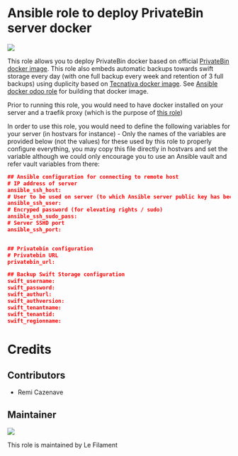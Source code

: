 # Ansible role to deploy PrivateBin server docker

[![](https://img.shields.io/badge/licence-AGPL--3-blue.svg)](http://www.gnu.org/licenses/agpl "License: AGPL-3")

This role allows you to deploy PrivateBin docker based on official [PrivateBin docker image](https://hub.docker.com/r/privatebin/nginx-fpm-alpine).
This role also embeds automatic backups towards swift storage every day (with one full backup every week and retention of 3 full backups) using duplicity based on [Tecnativa docker image](https://hub.docker.com/r/tecnativa/duplicity). See [Ansible docker odoo role](https://github.com/lefilament/ansible_role_odoo_docker/blob/master/files/Dockerfile-backup) for building that docker image.

Prior to running this role, you would need to have docker installed on your server and a traefik proxy (which is the purpose of [this role](https://github.com/lefilament/ansible_role_docker_server))

In order to use this role, you would need to define the following variables for your server (in hostvars for instance) - Only the names of the variables are provided below (not the values) for these used by this role to properly configure everything, you may copy this file directly in hostvars and set the variable although we could only encourage you to use an Ansible vault and refer vault variables from there:

```json
## Ansible configuration for connecting to remote host
# IP address of server
ansible_ssh_host: 
# User to be used on server (to which Ansible server public key has been provided)
ansible_ssh_user: 
# Encryped password (for elevating rights / sudo)
ansible_ssh_sudo_pass: 
# Server SSHD port
ansible_ssh_port: 


## Privatebin configuration
# Privatebin URL
privatebin_url:

## Backup Swift Storage configuration
swift_username:
swift_password:
swift_authurl:
swift_authversion:
swift_tenantname:
swift_tenantid:
swift_regionname:

```

# Credits

## Contributors

* Remi Cazenave <remi-filament>


## Maintainer

[![](https://le-filament.com/img/logo-lefilament.png)](https://le-filament.com "Le Filament")

This role is maintained by Le Filament
